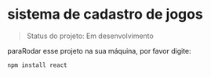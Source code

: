 <h1>sistema de cadastro de jogos</h1>

> Status do projeto: Em desenvolvimento

paraRodar esse projeto na sua máquina, por favor digite:

```
npm install react
```
